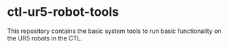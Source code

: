 # ctl-ur5-robot-tools
This repository contains the basic system tools to run basic functionality on the UR5 robots in the CTL.

